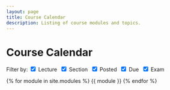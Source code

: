 ```yaml
---
layout: page
title: Course Calendar
description: Listing of course modules and topics.
---
```


# Course Calendar

<form id="filter-form">
  Filter by:
  <input type="checkbox" id="Lecture" name="Lecture" value="Lecture" checked />
  <label for="Lecture">Lecture</label>&nbsp;
  <input type="checkbox" id="Section" name="Section" value="Section" checked />
  <label for="Section">Section</label>&nbsp;
  <input type="checkbox" id="Posted" name="Posted" value="Posted" checked />
  <label for="Posted">Posted</label>&nbsp;
  <input type="checkbox" id="Due" name="Due" value="Due" checked />
  <label for="Due">Due</label>&nbsp;
  <input type="checkbox" id="Exam" name="Exam" value="Exam" checked />
  <label for="Exam">Exam</label>&nbsp;
</form>

<!-- *[Matt](https://matthewwang.me) says*: yes, the filtering leaves the day even if there's nothing there. Working on it! -->


{% for module in site.modules %}
{{ module }}
{% endfor %}

<script>
const LABELS = ['Lecture', 'Section', 'Posted', 'Due', 'Exam'];
const modules = document.getElementsByClassName('module');
const moduleDls = [...modules].map(module => module.children[0]);
const items = [...moduleDls].map(module => module.children);

const ddApplyClasses = (children, classDecider) => {
  for (const child of children){
    if (child.nodeName != 'DD') {
      continue;
    }
    child.className = ''; // necessary ... for some reason?
    const newClass = classDecider(child);
    child.className = newClass;
  }
}

const ddPredicateBuilder = (labels) => {
  return (ddNode) => {
    return labels
      // this toUpperCase is a hack to only catch the label
      .map(label => ddNode.innerText.includes(label.toUpperCase()))
      .some(v => v)
  }
}

const ddClassDecider = (predicate) => {
  return (ddNode) => predicate(ddNode) ? '' : 'd-none'
}

const rerenderItems = () => {
  const activeLabels =
    LABELS
      .map(label => document.getElementById(label).checked ? label : '')
      .filter(label => label !== '');

  for (const item of items) {
    ddApplyClasses(item, ddClassDecider(ddPredicateBuilder(activeLabels)))
  }
}

const filterForm = document.getElementById('filter-form');
filterForm.addEventListener('change', rerenderItems);
</script>
